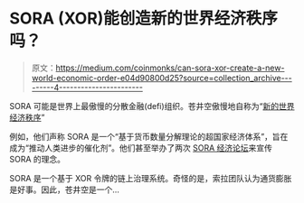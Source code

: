 # SORA (XOR)能创造新的世界经济秩序吗？

> 原文：<https://medium.com/coinmonks/can-sora-xor-create-a-new-world-economic-order-e04d90800d25?source=collection_archive---------4----------------------->

SORA 可能是世界上最傲慢的分散金融(defi)组织。苍井空傲慢地自称为“[新的世界经济秩序](https://sora.org/)”

例如，他们声称 SORA 是一个“基于货币数量分解理论的超国家经济体系”，旨在成为“推动人类进步的催化剂”。他们甚至举办了两次 [SORA 经济论坛](#werner)来宣传 SORA 的理念。

SORA 是一个基于 XOR 令牌的链上治理系统。奇怪的是，索拉团队认为通货膨胀是好事。因此，苍井空是一个…